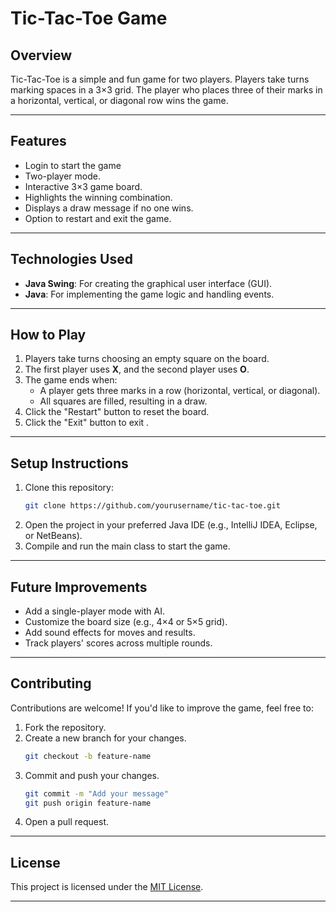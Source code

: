 # Tic-Tac-Toe Game

## Overview
Tic-Tac-Toe is a simple and fun game for two players. Players take turns marking spaces in a 3×3 grid. The player who places three of their marks in a horizontal, vertical, or diagonal row wins the game.

---

## Features
- Login to start the game
- Two-player mode.
- Interactive 3×3 game board.
- Highlights the winning combination.
- Displays a draw message if no one wins.
- Option to restart and exit  the game.

---

## Technologies Used
- **Java Swing**: For creating the graphical user interface (GUI).
- **Java**: For implementing the game logic and handling events.

---

## How to Play
1. Players take turns choosing an empty square on the board.
2. The first player uses **X**, and the second player uses **O**.
3. The game ends when:
   - A player gets three marks in a row (horizontal, vertical, or diagonal).
   - All squares are filled, resulting in a draw.
4. Click the "Restart" button to reset the board.
5. Click the "Exit" button to exit .
---

## Setup Instructions
1. Clone this repository:
   ```bash
   git clone https://github.com/yourusername/tic-tac-toe.git
   ```
2. Open the project in your preferred Java IDE (e.g., IntelliJ IDEA, Eclipse, or NetBeans).
3. Compile and run the main class to start the game.

---


## Future Improvements
- Add a single-player mode with AI.
- Customize the board size (e.g., 4×4 or 5×5 grid).
- Add sound effects for moves and results.
- Track players' scores across multiple rounds.

---

## Contributing
Contributions are welcome! If you'd like to improve the game, feel free to:
1. Fork the repository.
2. Create a new branch for your changes.
   ```bash
   git checkout -b feature-name
   ```
3. Commit and push your changes.
   ```bash
   git commit -m "Add your message"
   git push origin feature-name
   ```
4. Open a pull request.

---

## License
This project is licensed under the [MIT License](LICENSE).

---


